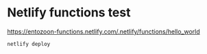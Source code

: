 # Netlify functions test

https://entozoon-functions.netlify.com/.netlify/functions/hello_world

    netlify deploy
